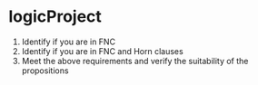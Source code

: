 # logicProject

1. Identify if you are in FNC
2. Identify if you are in FNC and Horn clauses
3. Meet the above requirements and verify the suitability of the propositions

